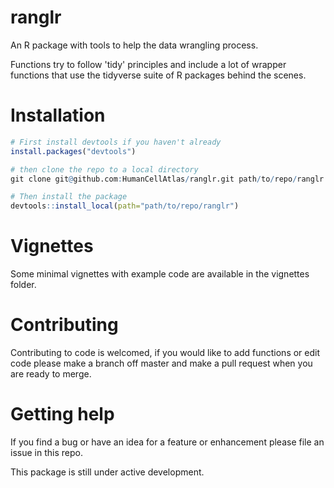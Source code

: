 # ranglr

An R package with tools to help the data wrangling process. 

Functions try to follow 'tidy' principles and include a lot of wrapper functions that use the tidyverse suite of R packages behind the scenes.

# Installation

```r
# First install devtools if you haven't already
install.packages("devtools")

# then clone the repo to a local directory
git clone git@github.com:HumanCellAtlas/ranglr.git path/to/repo/ranglr

# Then install the package
devtools::install_local(path="path/to/repo/ranglr")
```

# Vignettes

Some minimal vignettes with example code are available in the vignettes folder.

# Contributing

Contributing to code is welcomed, if you would like to add functions or edit code please make a branch off master and make a pull request when you are ready to merge.

# Getting help

If you find a bug or have an idea for a feature or enhancement please file an issue in this repo.

This package is still under active development.
